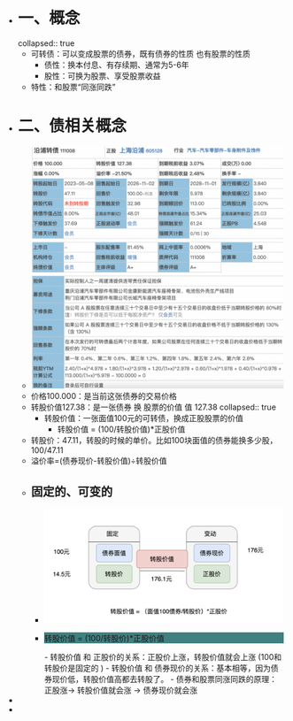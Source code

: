- # 一、概念
  collapsed:: true
	- 可转债：可以变成股票的债券，既有债券的性质 也有股票的性质
		- 债性：换本付息、有存续期、通常为5-6年
		- 股性：可换为股票、享受股票收益
	- 特性：和股票“同涨同跌”
- # 二、债相关概念
	- ![image.png](../assets/image_1668311167814_0.png)
	- 价格100.000：是当前这张债券的交易价格
	- 转股价值127.38：是一张债券 换 股票的价值  值 127.38
	  collapsed:: true
		- 转股价值：一张面值100元的可转债，换成正股股票的价值
			- 转股价值 = (100/转股价值)*正股价值
	- 转股价：47.11，转股的时候的单价。比如100块面值的债券能换多少股，100/47.11
	- 溢价率=(债券现价-转股价值)÷转股价值
	- ## 固定的、可变的
		- ![image.png](../assets/image_1668335085000_0.png)
		- <p style="background:#408080">转股价值 = (100/转股价)*正股价值</p>
			- 转股价值 和 正股价的关系：正股价上涨，转股价值就会上涨 (100和转股价是固定的 )
			- 转股价值 和 债券现价的关系：基本相等，因为债券现价低，转股价值高都去转股了。
			- 债券和股票同涨同跌的原理：正股涨-> 转股价值就会涨 -> 债券现价就会涨
-
-